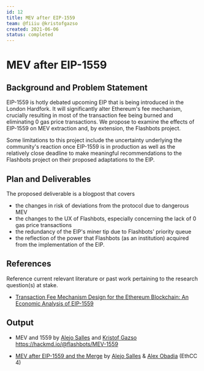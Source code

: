 ```yaml
---
id: 12
title: MEV after EIP-1559
team: @fiiiu @kristofgazso
created: 2021-06-06
status: completed
---
```


# MEV after EIP-1559


## Background and Problem Statement
EIP-1559 is hotly debated upcoming EIP that is being introduced in the London Hardfork. It will significantly alter Ethereum's fee mechanism, crucially resulting in most of the transaction fee being burned and eliminating 0 gas price transactions. We propose to examine the effects of EIP-1559 on MEV extraction and, by extension, the Flashbots project.

Some limitations to this project include the uncertainty underlying the community's reaction once EIP-1559 is in production as well as the relatively close deadline to make meaningful recommendations to the Flashbots project on their proposed adaptations to the EIP.

## Plan and Deliverables
The proposed deliverable is a blogpost that covers
- the changes in risk of deviations from the protocol due to dangerous MEV
- the changes to the UX of Flashbots, especially concerning the lack of 0 gas price transactions
- the redundancy of the EIP's miner tip due to Flashbots' priority queue
- the reflection of the power that Flashbots (as an institution) acquired from the implementation of the EIP.

## References
Reference current relevant literature or past work pertaining to the research question(s) at stake.
* [Transaction Fee Mechanism Design for the Ethereum Blockchain: An Economic Analysis of EIP-1559](https://timroughgarden.org/papers/eip1559.pdf)

## Output
- MEV and 1559 by [Alejo Salles](https://twitter.com/fiiiu_) and [Kristof Gazso](https://twitter.com/kristofgazso) https://hackmd.io/@flashbots/MEV-1559

- [MEV after EIP-1559 and the Merge](https://youtu.be/XhZ2FDMdVUM) by [Alejo Salles](https://twitter.com/fiiiu_) & [Alex Obadia](https://twitter.com/ObadiaAlex) (EthCC 4)

